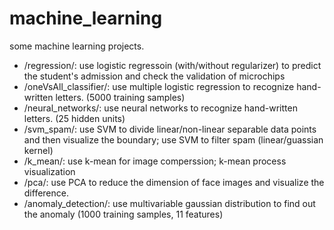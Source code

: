 # machine_learning
some machine learning projects.
* /regression/: use logistic regressoin (with/without regularizer) to predict the student's admission and check the validation of microchips
* /oneVsAll_classifier/: use multiple logistic regression to recognize hand-written letters. (5000 training samples)
* /neural_networks/: use neural networks to recognize hand-written letters. (25 hidden units)
* /svm_spam/: use SVM to divide linear/non-linear separable data points and then visualize the boundary; use SVM to filter spam (linear/guassian kernel)
* /k_mean/: use k-mean for image comperssion; k-mean process visualization
* /pca/: use PCA to reduce the dimension of face images and visualize the difference.
* /anomaly_detection/: use multivariable gaussian distribution to find out the anomaly (1000 training samples, 11 features)
